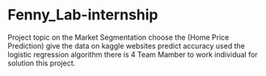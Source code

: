 # Fenny_Lab-internship
Project topic on the Market Segmentation choose the (Home Price Prediction) give the data on kaggle  websites predict accuracy used the logistic regression algorithm
there is 4 Team Mamber to work individual for solution this project.
